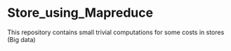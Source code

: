 # Store_using_Mapreduce
This repository contains small trivial computations for some costs in stores (Big data)

